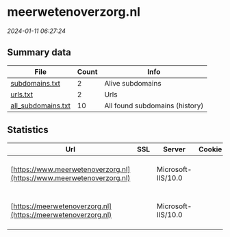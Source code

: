 # meerwetenoverzorg.nl
*2024-01-11 06:27:24*
## Summary data
| File       | Count | Info |
|------------|-------|------|
|[subdomains.txt](/data/meerwetenoverzorg.nl/subdomains.txt)|2|Alive subdomains|
|[urls.txt](/data/meerwetenoverzorg.nl/urls.txt)|2|Urls|
|[all_subdomains.txt](/data/meerwetenoverzorg.nl/all_subdomains.txt)|10|All found subdomains (history)|
## Statistics
| Url | SSL | Server | Cookie | HSTS | CSP | XFO | XXP | RP | Tech |Title |
|------------|-------|------|------|------|------|------|------|------|------|------|
|[https://www.meerwetenoverzorg.nl](https://www.meerwetenoverzorg.nl)| |Microsoft-IIS/10.0| | | | | | :white_check_mark: |HSTS IIS:10.0 Windows Server|Document Moved|
|[https://meerwetenoverzorg.nl](https://meerwetenoverzorg.nl)| |Microsoft-IIS/10.0| | | | | | :white_check_mark: |HSTS IIS:10.0 Windows Server|Document Moved|